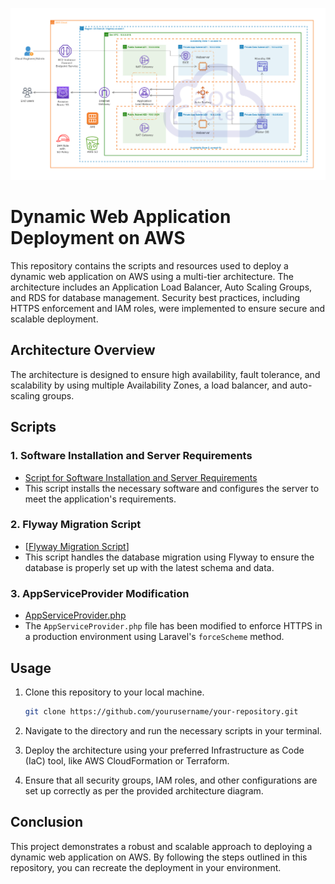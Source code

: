 ![Alt text](Dynamic+Web+App+EC2.png)
# Dynamic Web Application Deployment on AWS

This repository contains the scripts and resources used to deploy a dynamic web application on AWS using a multi-tier architecture. The architecture includes an Application Load Balancer, Auto Scaling Groups, and RDS for database management. Security best practices, including HTTPS enforcement and IAM roles, were implemented to ensure secure and scalable deployment.

## Architecture Overview

The architecture is designed to ensure high availability, fault tolerance, and scalability by using multiple Availability Zones, a load balancer, and auto-scaling groups.

## Scripts

### 1. **Software Installation and Server Requirements**
   - [Script for Software Installation and Server Requirements](https://github.com/simbaaws88/Host-a-Dynamic-Web-App-on-AWS-Cloud-with-an-EC2-Instance/blob/main/Script%20for%20Software%20Installation%20and%20Server%20Requirements.applescript)
   - This script installs the necessary software and configures the server to meet the application's requirements.

### 2. **Flyway Migration Script**
   - [[Flyway Migration Script](https://github.com/simbaaws88/Host-a-Dynamic-Web-App-on-AWS-Cloud-with-an-EC2-Instance/blob/main/Flyway%20Migrate%20Script.applescript)]
   - This script handles the database migration using Flyway to ensure the database is properly set up with the latest schema and data.

### 3. **AppServiceProvider Modification**
   - [AppServiceProvider.php](https://github.com/simbaaws88/Host-a-Dynamic-Web-App-on-AWS-Cloud-with-an-EC2-Instance/blob/main/AppServiceProvider.php)
   - The `AppServiceProvider.php` file has been modified to enforce HTTPS in a production environment using Laravel's `forceScheme` method.

## Usage

1. Clone this repository to your local machine.
   ```bash
   git clone https://github.com/yourusername/your-repository.git
   ```
   
2. Navigate to the directory and run the necessary scripts in your terminal.

3. Deploy the architecture using your preferred Infrastructure as Code (IaC) tool, like AWS CloudFormation or Terraform.

4. Ensure that all security groups, IAM roles, and other configurations are set up correctly as per the provided architecture diagram.

## Conclusion

This project demonstrates a robust and scalable approach to deploying a dynamic web application on AWS. By following the steps outlined in this repository, you can recreate the deployment in your environment.
